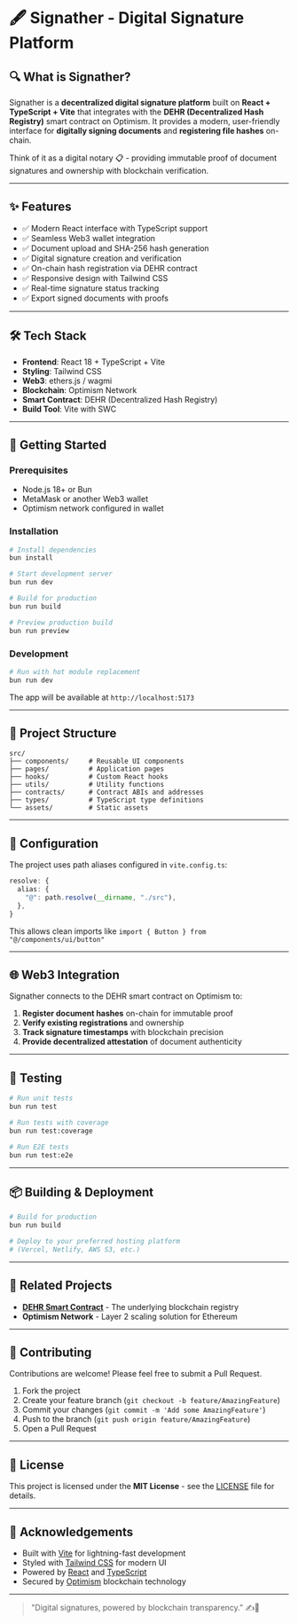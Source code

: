 # 🖋️ Signather - Digital Signature Platform

## 🔍 What is Signather?

Signather is a **decentralized digital signature platform** built on **React + TypeScript + Vite** that integrates with the **DEHR (Decentralized Hash Registry)** smart contract on Optimism. It provides a modern, user-friendly interface for **digitally signing documents** and **registering file hashes** on-chain.

Think of it as a digital notary 📋 - providing immutable proof of document signatures and ownership with blockchain verification.

---

## ✨ Features

- ✅ Modern React interface with TypeScript support  
- ✅ Seamless Web3 wallet integration  
- ✅ Document upload and SHA-256 hash generation  
- ✅ Digital signature creation and verification  
- ✅ On-chain hash registration via DEHR contract  
- ✅ Responsive design with Tailwind CSS  
- ✅ Real-time signature status tracking  
- ✅ Export signed documents with proofs  

---

## 🛠️ Tech Stack

- **Frontend**: React 18 + TypeScript + Vite  
- **Styling**: Tailwind CSS  
- **Web3**: ethers.js / wagmi  
- **Blockchain**: Optimism Network  
- **Smart Contract**: DEHR (Decentralized Hash Registry)  
- **Build Tool**: Vite with SWC  

---

## 🚀 Getting Started

### Prerequisites

- Node.js 18+ or Bun  
- MetaMask or another Web3 wallet  
- Optimism network configured in wallet  

### Installation

```bash
# Install dependencies
bun install

# Start development server
bun run dev

# Build for production
bun run build

# Preview production build
bun run preview
```

### Development

```bash
# Run with hot module replacement
bun run dev
```

The app will be available at `http://localhost:5173`

---

## 📁 Project Structure

```
src/
├── components/     # Reusable UI components
├── pages/          # Application pages
├── hooks/          # Custom React hooks
├── utils/          # Utility functions
├── contracts/      # Contract ABIs and addresses
├── types/          # TypeScript type definitions
└── assets/         # Static assets
```

---

## 🔧 Configuration

The project uses path aliases configured in `vite.config.ts`:

```typescript
resolve: {
  alias: {
    "@": path.resolve(__dirname, "./src"),
  },
}
```

This allows clean imports like `import { Button } from "@/components/ui/button"`

---

## 🌐 Web3 Integration

Signather connects to the DEHR smart contract on Optimism to:

1. **Register document hashes** on-chain for immutable proof  
2. **Verify existing registrations** and ownership  
3. **Track signature timestamps** with blockchain precision  
4. **Provide decentralized attestation** of document authenticity  

---

## 🧪 Testing

```bash
# Run unit tests
bun run test

# Run tests with coverage
bun run test:coverage

# Run E2E tests
bun run test:e2e
```

---

## 📦 Building & Deployment

```bash
# Build for production
bun run build

# Deploy to your preferred hosting platform
# (Vercel, Netlify, AWS S3, etc.)
```

---

## 🔗 Related Projects

- **[DEHR Smart Contract](/root/Projects/Signather/DEHR)** - The underlying blockchain registry  
- **Optimism Network** - Layer 2 scaling solution for Ethereum  

---

## 🤝 Contributing

Contributions are welcome! Please feel free to submit a Pull Request.

1. Fork the project  
2. Create your feature branch (`git checkout -b feature/AmazingFeature`)  
3. Commit your changes (`git commit -m 'Add some AmazingFeature'`)  
4. Push to the branch (`git push origin feature/AmazingFeature`)  
5. Open a Pull Request  

---

## 📜 License

This project is licensed under the **MIT License** - see the [LICENSE](LICENSE) file for details.

---

## 🙏 Acknowledgements

- Built with [Vite](https://vitejs.dev/) for lightning-fast development  
- Styled with [Tailwind CSS](https://tailwindcss.com/) for modern UI  
- Powered by [React](https://reactjs.org/) and [TypeScript](https://www.typescriptlang.org/)  
- Secured by [Optimism](https://optimism.io/) blockchain technology  

---

> "Digital signatures, powered by blockchain transparency." ✍️🔗